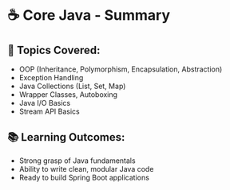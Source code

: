 # ☕ Core Java - Summary

## 🔹 Topics Covered:
- OOP (Inheritance, Polymorphism, Encapsulation, Abstraction)
- Exception Handling
- Java Collections (List, Set, Map)
- Wrapper Classes, Autoboxing
- Java I/O Basics
- Stream API Basics

## 📚 Learning Outcomes:
- Strong grasp of Java fundamentals
- Ability to write clean, modular Java code
- Ready to build Spring Boot applications
